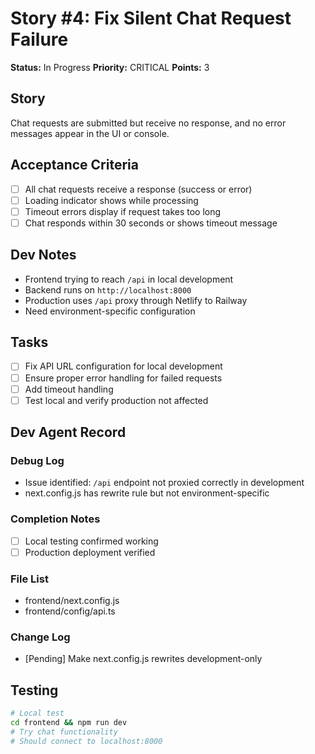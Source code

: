 # Story #4: Fix Silent Chat Request Failure

**Status:** In Progress
**Priority:** CRITICAL
**Points:** 3

## Story
Chat requests are submitted but receive no response, and no error messages appear in the UI or console.

## Acceptance Criteria
- [ ] All chat requests receive a response (success or error)
- [ ] Loading indicator shows while processing
- [ ] Timeout errors display if request takes too long
- [ ] Chat responds within 30 seconds or shows timeout message

## Dev Notes
- Frontend trying to reach `/api` in local development
- Backend runs on `http://localhost:8000`
- Production uses `/api` proxy through Netlify to Railway
- Need environment-specific configuration

## Tasks
- [ ] Fix API URL configuration for local development
- [ ] Ensure proper error handling for failed requests
- [ ] Add timeout handling
- [ ] Test local and verify production not affected

## Dev Agent Record

### Debug Log
- Issue identified: `/api` endpoint not proxied correctly in development
- next.config.js has rewrite rule but not environment-specific

### Completion Notes
- [ ] Local testing confirmed working
- [ ] Production deployment verified

### File List
- frontend/next.config.js
- frontend/config/api.ts

### Change Log
- [Pending] Make next.config.js rewrites development-only

## Testing
```bash
# Local test
cd frontend && npm run dev
# Try chat functionality
# Should connect to localhost:8000
```
